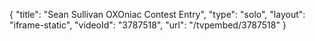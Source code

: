 {
    "title": "Sean Sullivan OXOniac Contest Entry",
    "type": "solo",
    "layout": "iframe-static",
    "videoId": "3787518",
    "url": "\/tvpembed\/3787518"
}